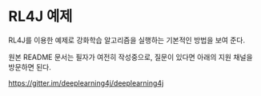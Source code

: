 # RL4J 예제

RL4J를 이용한 예제로 강화학습 알고리즘을 실행하는 기본적인 방법을 보여 준다. 

원본 README 문서는 필자가 여전히 작성중으로, 질문이 있다면 아래의 지원 채널을 방문하면 된다. 

https://gitter.im/deeplearning4j/deeplearning4j
